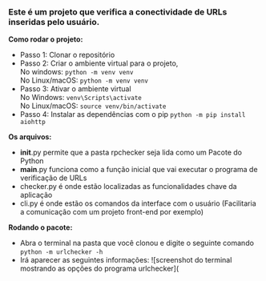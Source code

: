 ### Este é um projeto que verifica a conectividade de URLs inseridas pelo usuário.

**Como rodar o projeto:**<br/>
* Passo 1: Clonar o repositório<br/>
* Passo 2: Criar o ambiente virtual para o projeto, <br/>
No windows:  ``python -m venv venv``<br/>
No Linux/macOS: ``python -m venv venv``<br/>
* Passo 3: Ativar o ambiente virtual<br/>
No Windows: ``venv\Scripts\activate``<br/>
No Linux/macOS: ``source venv/bin/activate``<br/>
* Passo 4: Instalar as dependências com o pip ``python -m pip install aiohttp``

**Os arquivos:** <br/>
  *  __init__.py permite que a pasta rpchecker seja lida como um Pacote do Python
  * __main__.py funciona como a função inicial que vai executar o programa de verificação de URLs
  * checker.py é onde estão localizadas as funcionalidades chave da aplicação 
  * cli.py é onde estão os comandos da interface com o usuário (Facilitaria a comunicação com um projeto front-end por exemplo)

**Rodando o pacote:**<br/>
* Abra o terminal na pasta que você clonou e digite o seguinte comando
``python -m urlchecker -h``
* Irá aparecer as seguintes informações:
![screenshot do terminal mostrando as opções do programa urlchecker](
